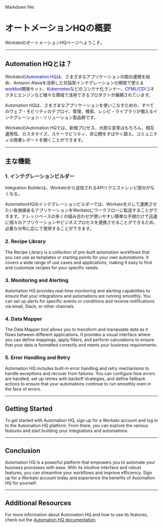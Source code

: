 Markdown file: 

# オートメーションHQの概要

WorkatoのオートメーションHQページへようこそ。

---

## Automation HQとは？
Workatoの<font style="color:blue">Automation HQ​</font>は、さまざまなアプリケーションの間の連携を始め、Amazon Alexaを活用した対話型インテグレーションの開発で使える <font style="color:blue">workbot​</font>開発キット、<font style="color:blue">Kubernetes​</font>などのコンテナ化ランナー、<font style="color:blue">CFML/CDI​</font>コネクタとエンジンなど様々な領域で活用できるプロダクトが展開されています。

Automation HQは、さまざまなアプリケーションを使いこなすための、すべてのウェブ・モビリティのデプロイ、管理、検索、レシピ・ライブラリが備えるインテグレーション・ソリューション製品群です。

WorkatoのAutomation HQでは、新規プロセス、大胆な変革はもちろん、相互運用性、カスタマイズ、スケーラビリティ、非公開をすばやく超え、コミュニティの商業レポートを開くことができます。


---

## 主な機能

### 1. インテグレーションビルダー
Integration Builderは、Workatoから送信されるAPIリクエストレシピ部分がなくなる。

AutomationHQのインテグレーションビルダーでは、Workatoを介して連携させたい各価値あるアプリケーションをWorkatoにワークフローに転送することができます。ナレッジベースの多くの組み合わせが使いやすい簡単な手順だけで迅速に個々のアプリケーションやビジネスプロセスを連携させることができるため、必要な分布に応じて使用することができます。

### 2. Recipe Library

The Recipe Library is a collection of pre-built automation workflows that you can use as templates or starting points for your own automations. It covers a wide range of use cases and applications, making it easy to find and customize recipes for your specific needs.

### 3. Monitoring and Alerting

Automation HQ provides real-time monitoring and alerting capabilities to ensure that your integrations and automations are running smoothly. You can set up alerts for specific events or conditions and receive notifications via email, Slack, or other channels.

### 4. Data Mapper

The Data Mapper tool allows you to transform and manipulate data as it flows between different applications. It provides a visual interface where you can define mappings, apply filters, and perform calculations to ensure that your data is formatted correctly and meets your business requirements.

### 5. Error Handling and Retry

Automation HQ includes built-in error handling and retry mechanisms to handle exceptions and recover from failures. You can configure how errors are handled, set up retries with backoff strategies, and define fallback actions to ensure that your automations continue to run smoothly even in the face of errors.

---

## Getting Started

To get started with Automation HQ, sign up for a Workato account and log in to the Automation HQ platform. From there, you can explore the various features and start building your integrations and automations.

---

## Conclusion

Automation HQ is a powerful platform that empowers you to automate your business processes with ease. With its intuitive interface and robust features, you can streamline your workflows and improve efficiency. Sign up for a Workato account today and experience the benefits of Automation HQ for yourself.

---

## Additional Resources

For more information about Automation HQ and how to use its features, check out the [Automation HQ documentation](https://www.workato.com/docs/automation-hq).
